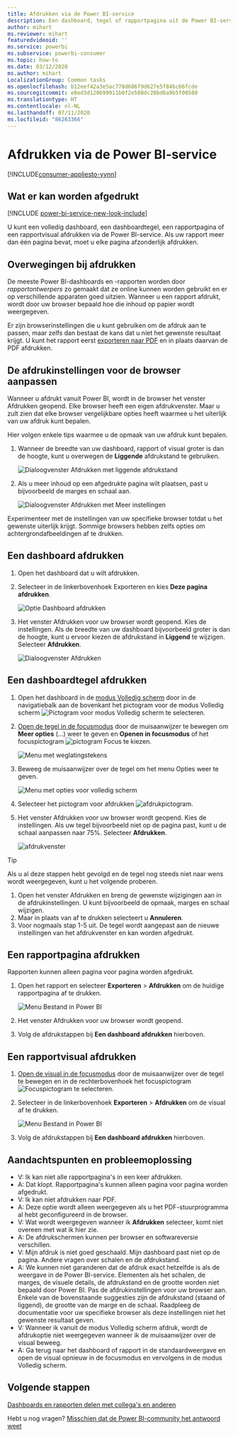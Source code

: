 ```yaml
---
title: Afdrukken via de Power BI-service
description: Een dashboard, tegel of rapportpagina uit de Power BI-service afdrukken.
author: mihart
ms.reviewer: mihart
featuredvideoid: ''
ms.service: powerbi
ms.subservice: powerbi-consumer
ms.topic: how-to
ms.date: 03/12/2020
ms.author: mihart
LocalizationGroup: Common tasks
ms.openlocfilehash: b12eef42a3e5ac778d686f9d627e5f84bc66fcde
ms.sourcegitcommit: e8ed3d120699911b0f2e508dc20bd6a9b5f00580
ms.translationtype: HT
ms.contentlocale: nl-NL
ms.lasthandoff: 07/11/2020
ms.locfileid: "86263366"
---
```

# <a name="printing-from-the-power-bi-service"></a>Afdrukken via de Power BI-service

[!INCLUDE[consumer-appliesto-yynn](../includes/consumer-appliesto-yynn.md)]
## <a name="what-can-be-printed"></a>Wat er kan worden afgedrukt
[!INCLUDE [power-bi-service-new-look-include](../includes/power-bi-service-new-look-include.md)]

U kunt een volledig dashboard, een dashboardtegel, een rapportpagina of een rapportvisual afdrukken via de Power BI-service. Als uw rapport meer dan één pagina bevat, moet u elke pagina afzonderlijk afdrukken. 

## <a name="printing-considerations"></a>Overwegingen bij afdrukken

De meeste Power BI-dashboards en -rapporten worden door *rapportontwerpers* zo gemaakt dat ze online kunnen worden gebruikt en er op verschillende apparaten goed uitzien. Wanneer u een rapport afdrukt, wordt door uw browser bepaald hoe die inhoud op papier wordt weergegeven. 

Er zijn browserinstellingen die u kunt gebruiken om de afdruk aan te passen, maar zelfs dan bestaat de kans dat u niet het gewenste resultaat krijgt. U kunt het rapport eerst [exporteren naar PDF](end-user-pdf.md) en in plaats daarvan de PDF afdrukken. 

## <a name="adjust-your-browser-print-settings"></a>De afdrukinstellingen voor de browser aanpassen
Wanneer u afdrukt vanuit Power BI, wordt in de browser het venster Afdrukken geopend. Elke browser heeft een eigen afdrukvenster. Maar u zult zien dat elke browser vergelijkbare opties heeft waarmee u het uiterlijk van uw afdruk kunt bepalen. 

Hier volgen enkele tips waarmee u de opmaak van uw afdruk kunt bepalen.

   > 
1. Wanneer de breedte van uw dashboard, rapport of visual groter is dan de hoogte, kunt u overwegen de **Liggende** afdrukstand te gebruiken. 

   ![Dialoogvenster Afdrukken met liggende afdrukstand](./media/end-user-print/power-bi-landscape-layout.png)

2. Als u meer inhoud op een afgedrukte pagina wilt plaatsen, past u bijvoorbeeld de marges en schaal aan. 

    ![Dialoogvenster Afdrukken met Meer instellingen](./media/end-user-print/power-bi-margins.png)

Experimenteer met de instellingen van uw specifieke browser totdat u het gewenste uiterlijk krijgt. Sommige browsers hebben zelfs opties om achtergrondafbeeldingen af te drukken. 

## <a name="print-a-dashboard"></a>Een dashboard afdrukken
1. Open het dashboard dat u wilt afdrukken.
2. Selecteer in de linkerbovenhoek Exporteren en kies **Deze pagina afdrukken**.
   
    ![Optie Dashboard afdrukken](./media/end-user-print/power-bi-dashboard-print.png)

3. Het venster Afdrukken voor uw browser wordt geopend. Kies de instellingen. Als de breedte van uw dashboard bijvoorbeeld groter is dan de hoogte, kunt u ervoor kiezen de afdrukstand in **Liggend** te wijzigen. Selecteer **Afdrukken**.
   
    ![Dialoogvenster Afdrukken](./media/end-user-print/power-bi-print-dash.png)

## <a name="print-a-dashboard-tile"></a>Een dashboardtegel afdrukken
1. Open het dashboard in de [modus Volledig scherm](end-user-focus.md) door in de navigatiebalk aan de bovenkant het pictogram voor de modus Volledig scherm ![Pictogram voor modus Volledig scherm](./media/end-user-print/power-bi-full-screen.png) te selecteren.

3. [Open de tegel in de focusmodus](end-user-focus.md) door de muisaanwijzer te bewegen om **Meer opties** (...) weer te geven en **Openen in focusmodus** of het focuspictogram ![pictogram Focus](./media/end-user-print/power-bi-focus-icon.png) te kiezen.
   
    ![Menu met weglatingstekens](./media/end-user-print/power-bi-menu-options.png)

4. Beweeg de muisaanwijzer over de tegel om het menu Opties weer te geven.
   
    ![Menu met opties voor volledig scherm](./media/end-user-print/menu-options-new.png)

4. Selecteer het pictogram voor afdrukken ![afdrukpictogram](./media/end-user-print/print-icon.png).     

5. Het venster Afdrukken voor uw browser wordt geopend. Kies de instellingen. Als uw tegel bijvoorbeeld niet op de pagina past, kunt u de schaal aanpassen naar 75%. Selecteer **Afdrukken**.

    ![afdrukvenster](./media/end-user-print/power-bi-scale.png) 

> [!TIP]
> Als u al deze stappen hebt gevolgd en de tegel nog steeds niet naar wens wordt weergegeven, kunt u het volgende proberen.
> 1. Open het venster Afdrukken en breng de gewenste wijzigingen aan in de afdrukinstellingen. U kunt bijvoorbeeld de opmaak, marges en schaal wijzigen. 
> 2. Maar in plaats van af te drukken selecteert u **Annuleren**. 
> 3. Voor nogmaals stap 1-5 uit. De tegel wordt aangepast aan de nieuwe instellingen van het afdrukvenster en kan worden afgedrukt.

## <a name="print-a-report-page"></a>Een rapportpagina afdrukken
Rapporten kunnen alleen pagina voor pagina worden afgedrukt.

1. Open het rapport en selecteer **Exporteren** > **Afdrukken** om de huidige rapportpagina af te drukken.
   
    ![Menu Bestand in Power BI](./media/end-user-print/power-bi-report-print.png)
2. Het venster Afdrukken voor uw browser wordt geopend.

3. Volg de afdrukstappen bij **Een dashboard afdrukken** hierboven.
   


## <a name="print-a-report-visual"></a>Een rapportvisual afdrukken
1. [Open de visual in de focusmodus](end-user-focus.md) door de muisaanwijzer over de tegel te bewegen en in de rechterbovenhoek het focuspictogram ![Focuspictogram](./media/end-user-print/power-bi-focus-icon.png) te selecteren.

2. Selecteer in de linkerbovenhoek **Exporteren** > **Afdrukken** om de visual af te drukken.

    ![Menu Bestand in Power BI](./media/end-user-print/power-bi-report-print.png)


3. Volg de afdrukstappen bij **Een dashboard afdrukken** hierboven.

## <a name="considerations-and-troubleshooting"></a>Aandachtspunten en probleemoplossing

* V: Ik kan niet alle rapportpagina's in een keer afdrukken.    
* A: Dat klopt. Rapportpagina's kunnen alleen pagina voor pagina worden afgedrukt.
* V: Ik kan niet afdrukken naar PDF.    
* A: Deze optie wordt alleen weergegeven als u het PDF-stuurprogramma al hebt geconfigureerd in de browser.    
* V: Wat wordt weergegeven wanneer ik **Afdrukken** selecteer, komt niet overeen met wat ik hier zie.    
* A: De afdrukschermen kunnen per browser en softwareversie verschillen.
* V: Mijn afdruk is niet goed geschaald.  Mijn dashboard past niet op de pagina. Andere vragen over schalen en de afdrukstand.    
* A: We kunnen niet garanderen dat de afdruk exact hetzelfde is als de weergave in de Power BI-service. Elementen als het schalen, de marges, de visuele details, de afdrukstand en de grootte worden niet bepaald door Power BI. Pas de afdrukinstellingen voor uw browser aan. Enkele van de bovenstaande suggesties zijn de afdrukstand (staand of liggend), de grootte van de marge en de schaal. Raadpleeg de documentatie voor uw specifieke browser als deze instellingen niet het gewenste resultaat geven.      
* V: Wanneer ik vanuit de modus Volledig scherm afdruk, wordt de afdrukoptie niet weergegeven wanneer ik de muisaanwijzer over de visual beweeg.   
* A: Ga terug naar het dashboard of rapport in de standaardweergave en open de visual opnieuw in de focusmodus en vervolgens in de modus Volledig scherm. 

## <a name="next-steps"></a>Volgende stappen
[Dashboards en rapporten delen met collega's en anderen](../collaborate-share/service-share-dashboards.md)

Hebt u nog vragen? [Misschien dat de Power BI-community het antwoord weet](https://community.powerbi.com/)
